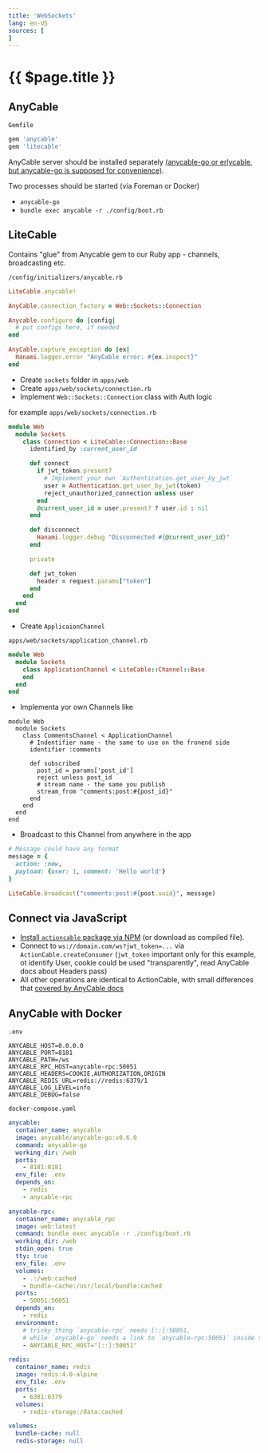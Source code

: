 ```yaml
---
title: 'WebSockets'
lang: en-US
sources: [
]
---
```


# {{ $page.title }} <Badge text="Hanami: 1.x"/>

## AnyCable

`Gemfile`
```ruby
gem 'anycable'
gem 'litecable'
```

AnyCable server should be installed separately [(anycable-go or erlycable, but anycable-go is supposed for convenience)](https://docs.anycable.io/#/websocket_servers).

Two processes should be started (via Foreman or Docker)
* `anycable-go`
* `bundle exec anycable -r ./config/boot.rb`

## LiteCable

Contains "glue" from Anycable gem to our Ruby app - channels, broadcasting etc.

`/config/initializers/anycable.rb`

``` ruby
LiteCable.anycable!

AnyCable.connection_factory = Web::Sockets::Connection

Anycable.configure do |config|
  # put configs here, if needed
end

AnyCable.capture_exception do |ex|
  Hanami.logger.error "AnyCable error: #{ex.inspect}"
end
```

* Create `sockets` folder in `apps/web`
* Create `apps/web/sockets/connection.rb`
* Implement `Web::Sockets::Connection` class with Auth logic

for example `apps/web/sockets/connection.rb`

```ruby
module Web
  module Sockets
    class Connection < LiteCable::Connection::Base
      identified_by :current_user_id

      def connect
        if jwt_token.present?
          # Implement your own `Authentication.get_user_by_jwt`
          user = Authentication.get_user_by_jwt(token)
          reject_unauthorized_connection unless user
        end
        @current_user_id = user.present? ? user.id : nil
      end

      def disconnect
        Hanami.logger.debug "Disconnected #{@current_user_id}"
      end

      private

      def jwt_token
        header = request.params["token"]
      end
    end
  end
end
```

* Create `ApplicaionChannel`

`apps/web/sockets/application_channel.rb`
```ruby
module Web
  module Sockets
    class ApplicationChannel < LiteCable::Channel::Base
    end
  end
end
```

* Implementa yor own Channels like

```ruby{4,11}
module Web
  module Sockets
    class CommentsChannel < ApplicationChannel
      # Indentifier name - the same to use on the fronend side
      identifier :comments

      def subscribed
        post_id = params['post_id']
        reject unless post_id
        # stream name - the same you publish
        stream_from "comments:post:#{post_id}"
      end
    end
  end
end
```

* Broadcast to this Channel from anywhere in the app

```ruby {7}
# Message could have any format
message = {
  action: :new,
  payload: {user: 1, comment: 'Hello world'}
}

LiteCable.broadcast("comments:post:#{post.uuid}", message)
```

## Connect via JavaScript

* [Install `actioncable` package via NPM](https://www.npmjs.com/package/actioncable) (or download as compiled file).
* Connect to `ws://domain.com/ws?jwt_token=...` via `ActionCable.createConsumer` (`jwt_token` important only for this example, ot identify User, cookie could be used "transparently", read AnyCable docs about Headers pass)
* All other operations are identical to ActionCable, with small differences that [covered by AnyCable docs](https://docs.anycable.io/#/ruby/compatibility)

## AnyCable with Docker
`.env`
```
ANYCABLE_HOST=0.0.0.0
ANYCABLE_PORT=8181
ANYCABLE_PATH=/ws
ANYCABLE_RPC_HOST=anycable-rpc:50051
ANYCABLE_HEADERS=COOKIE,AUTHORIZATION,ORIGIN
ANYCABLE_REDIS_URL=redis://redis:6379/1
ANYCABLE_LOG_LEVEL=info
ANYCABLE_DEBUG=false
```

`docker-compose.yaml`
```yaml
anycable:
  container_name: anycable
  image: anycable/anycable-go:v0.6.0
  command: anycable-go
  working_dir: /web
  ports:
    - 8181:8181
  env_file: .env
  depends_on:
    - redis
    - anycable-rpc

anycable-rpc:
  container_name: anycable_rpc
  image: web:latest
  command: bundle exec anycable -r ./config/boot.rb
  working_dir: /web
  stdin_open: true
  tty: true
  env_file: .env
  volumes:
    - .:/web:cached
    - bundle-cache:/usr/local/bundle:cached
  ports:
    - 50051:50051
  depends_on:
    - redis
  environment:
    # tricky thing `anycable-rpc` needs [::]:50051,
    # while `anycable-go` needs a link to `anycable-rpc:50051` inside the same ENV var
    - ANYCABLE_RPC_HOST="[::]:50051"

redis:
  container_name: redis
  image: redis:4.0-alpine
  env_file: .env
  ports:
    - 6381:6379
  volumes:
    - redis-storage:/data:cached

volumes:
  bundle-cache: null
  redis-storage: null
```
